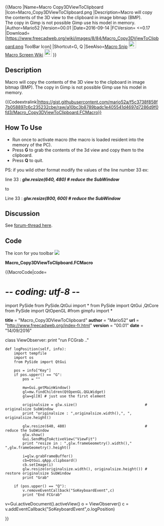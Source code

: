  {{Macro
|Name=Macro Copy3DViewToClipboard
|Icon=Macro_Copy3DViewToClipboard.png
|Description=Macro will copy the contents of the 3D view to the clipboard in image bitmap (BMP).<br/>The copy in Gimp is not possible Gimp use his model in memory.
|Author=Mario52
|Version=00.01
|Date=2016-09-14
|FCVersion= <=0.17
|Download=[https://www.freecadweb.org/wiki/images/8/84/Macro_Copy3DViewToClipboard.png ToolBar Icon]
|Shortcut=G, Q
|SeeAlso=[Macro Snip](Macro_Snip.md) <img src="images/Snip.png" width=24px><br/>[Macro Screen Wiki](Macro_Screen_Wiki.md) <img src="images/Macro_Screen_Wiki.png" width=24px>
}}

## Description

Macro will copy the contents of the 3D view to the clipboard in image bitmap (BMP). The copy in Gimp is not possible Gimp use his model in memory.


{{Codeextralink|https://gist.githubusercontent.com/mario52a/f5c3738f858f7b058897c6c235232cbe/raw/a10bc3b8789badc1e405541d4697d7286d9f0fd3/Macro_Copy3DViewToClipboard.FCMacro}}

## How To Use 

-   Run once to activate macro (the macro is loaded resident into the memory of the PC).
-   Press **G** to grab the contents of the 3d view and copy them to the clipboard.
-   Press **Q** to quit.

PS: if you wild other format modify the values of the line number 33 ex:

line 33 : ***glw.resize(640, 480) \# reduce the SubWindow***

to

Line 33 : ***glw.resize(800, 600) \# reduce the SubWindow***

## Discussion

See [forum-thread here](http://forum.freecadweb.org/viewtopic.php?f=3&t=16731).

## Code

The icon for you toolbar ![](images/Macro_Copy3DViewToClipboard.png )

**Macro\_Copy3DViewToClipboard.FCMacro**


{{MacroCode|code=
# -*- coding: utf-8 -*-
import PySide
from PySide.QtGui import *
from PySide import QtGui ,QtCore
from PySide import QtOpenGL
#from gimpfu import *
 
__title__   = "Macro_Copy3DViewToClipboard"
__author__  = "Mario52"
__url__     = "http://www.freecadweb.org/index-fr.html"
__version__ = "00.01"
__date__    = "14/09/2016"
           
class ViewObserver:
    print "run FCGrab .."
 
    def logPosition(self, info):
        import tempfile
        import os
        from PySide import QtGui
 
        pos = info["Key"]
        if pos.upper() == "G":
            pos = ""
           
            mw=Gui.getMainWindow()
            gl=mw.findChildren(QtOpenGL.QGLWidget)
            glw=gl[0] # just use the first element
 
            originalsize = glw.size()                               # originalsize SubWindow
            print "originalsize : ",originalsize.width(),", ", originalsize.height()
 
            glw.resize(640, 480)                                    # reduce the SubWindow
            glw.show()
            Gui.SendMsgToActiveView("ViewFit")
            print "resize in : ",glw.frameGeometry().width()," ",glw.frameGeometry().height()
 
            i=glw.grabFrameBuffer()
            cb=QtGui.qApp.clipboard()
            cb.setImage(i)
            glw.resize(originalsize.width(), originalsize.height()) # restore originalsize SubWindow
            print "Grab"
 
        if (pos.upper() == "Q"):
            v.removeEventCallback("SoKeyboardEvent",c)
            print "End FCGrab"
 
 
v=Gui.activeDocument().activeView()
o = ViewObserver()
c = v.addEventCallback("SoKeyboardEvent",o.logPosition)

}}




